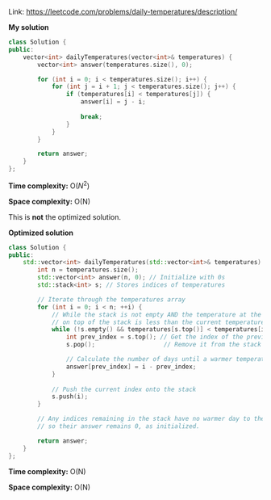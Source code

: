 Link: https://leetcode.com/problems/daily-temperatures/description/

**My solution**

```cpp
class Solution {
public:
    vector<int> dailyTemperatures(vector<int>& temperatures) {
        vector<int> answer(temperatures.size(), 0);

        for (int i = 0; i < temperatures.size(); i++) {
            for (int j = i + 1; j < temperatures.size(); j++) {
                if (temperatures[i] < temperatures[j]) {
                    answer[i] = j - i;
                    
                    break;
                }
            }
        }

        return answer;
    }
};
```

**Time complexity:** O($N^{2}$)

**Space complexity:** O(N)

This is **not** the optimized solution.

**Optimized solution**

```cpp
class Solution {
public:
    std::vector<int> dailyTemperatures(std::vector<int>& temperatures) {
        int n = temperatures.size();
        std::vector<int> answer(n, 0); // Initialize with 0s
        std::stack<int> s; // Stores indices of temperatures

        // Iterate through the temperatures array
        for (int i = 0; i < n; ++i) {
            // While the stack is not empty AND the temperature at the index
            // on top of the stack is less than the current temperature
            while (!s.empty() && temperatures[s.top()] < temperatures[i]) {
                int prev_index = s.top(); // Get the index of the previous colder day
                s.pop();                   // Remove it from the stack

                // Calculate the number of days until a warmer temperature
                answer[prev_index] = i - prev_index;
            }
            
            // Push the current index onto the stack
            s.push(i);
        }

        // Any indices remaining in the stack have no warmer day to their right,
        // so their answer remains 0, as initialized.

        return answer;
    }
};
```

**Time complexity:** O(N)

**Space complexity:** O(N)